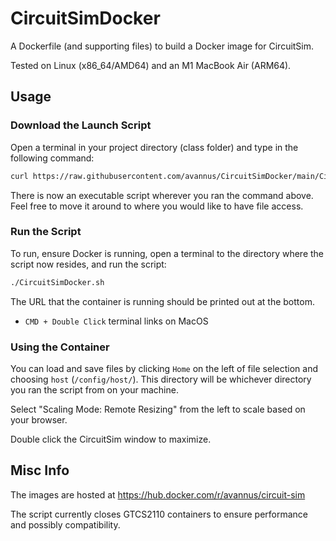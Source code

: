 # CircuitSimDocker

A Dockerfile (and supporting files) to build a Docker image for CircuitSim.

Tested on Linux (x86_64/AMD64) and an M1 MacBook Air (ARM64).

## Usage

### Download the Launch Script

Open a terminal in your project directory (class folder) and type in the following command:

```bash
curl https://raw.githubusercontent.com/avannus/CircuitSimDocker/main/CircuitSimDocker.sh --output CircuitSimDocker.sh && chmod +x CircuitSimDocker.sh
```

There is now an executable script wherever you ran the command above. Feel free to move it around to where you would like to have file access.

### Run the Script

To run, ensure Docker is running, open a terminal to the directory where the script now resides, and run the script:

```bash
./CircuitSimDocker.sh
```

The URL that the container is running should be printed out at the bottom.

* `CMD + Double Click` terminal links on MacOS

### Using the Container

You can load and save files by clicking `Home` on the left of file selection and choosing `host` (`/config/host/`). This directory will be whichever directory you ran the script from on your machine.

Select "Scaling Mode: Remote Resizing" from the left to scale based on your browser.

Double click the CircuitSim window to maximize.

## Misc Info

The images are hosted at <https://hub.docker.com/r/avannus/circuit-sim>

The script currently closes GTCS2110 containers to ensure performance and possibly compatibility.

<!-- `docker run --rm --privileged multiarch/qemu-user-static --reset -p yes && docker buildx build --platform linux/amd64,linux/arm64 -t avannus/circuit-sim:stable --push .` -->
